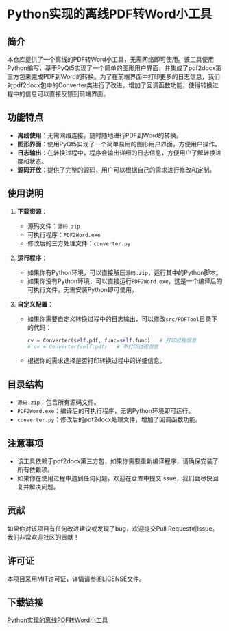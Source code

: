 # Python实现的离线PDF转Word小工具

## 简介

本仓库提供了一个离线的PDF转Word小工具，无需网络即可使用。该工具使用Python编写，基于PyQt5实现了一个简单的图形用户界面，并集成了pdf2docx第三方包来完成PDF到Word的转换。为了在前端界面中打印更多的日志信息，我们对pdf2docx包中的Converter类进行了改进，增加了回调函数功能，使得转换过程中的信息可以直接反馈到前端界面。

## 功能特点

- **离线使用**：无需网络连接，随时随地进行PDF到Word的转换。
- **图形界面**：使用PyQt5实现了一个简单易用的图形用户界面，方便用户操作。
- **日志输出**：在转换过程中，程序会输出详细的日志信息，方便用户了解转换进度和状态。
- **源码开放**：提供了完整的源码，用户可以根据自己的需求进行修改和定制。

## 使用说明

1. **下载资源**：
   - 源码文件：`源码.zip`
   - 可执行程序：`PDF2Word.exe`
   - 修改后的三方处理文件：`converter.py`

2. **运行程序**：
   - 如果你有Python环境，可以直接解压`源码.zip`，运行其中的Python脚本。
   - 如果你没有Python环境，可以直接运行`PDF2Word.exe`，这是一个编译后的可执行文件，无需安装Python即可使用。

3. **自定义配置**：
   - 如果你需要自定义转换过程中的日志输出，可以修改`src/PDFTool`目录下的代码：
     ```python
     cv = Converter(self.pdf, func=self.func)   # 打印过程信息
     # cv = Converter(self.pdf)   # 不打印过程信息
     ```
   - 根据你的需求选择是否打印转换过程中的详细信息。

## 目录结构

- `源码.zip`：包含所有源码文件。
- `PDF2Word.exe`：编译后的可执行程序，无需Python环境即可运行。
- `converter.py`：修改后的pdf2docx处理文件，增加了回调函数功能。

## 注意事项

- 该工具依赖于pdf2docx第三方包，如果你需要重新编译程序，请确保安装了所有依赖项。
- 如果你在使用过程中遇到任何问题，欢迎在仓库中提交Issue，我们会尽快回复并解决问题。

## 贡献

如果你对该项目有任何改进建议或发现了bug，欢迎提交Pull Request或Issue。我们非常欢迎社区的贡献！

## 许可证

本项目采用MIT许可证，详情请参阅LICENSE文件。

## 下载链接

[Python实现的离线PDF转Word小工具](https://pan.quark.cn/s/5542c350d1de)